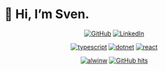 <p align="center">
    <h1>👋 Hi, I’m Sven.</h1>
</p>

<p align="center">
    <a href="https://github.com/monktana" target="_blank"><img alt="GitHub" src="https://img.shields.io/badge/GitHub-100000?style=for-the-badge&logo=github&logoColor=white"></a>
    <a href="https://www.linkedin.com/in/sven-giebelmann" target="_blank"><img alt="LinkedIn" src="https://img.shields.io/badge/LinkedIn-0077B5?style=for-the-badge&logo=linkedin&logoColor=white"></a>
</p>

<p align="center">
    <a href="https://github.com/monktana?tab=repositories&language=typescript" target="_blank"><img alt="typescript" src="https://img.shields.io/badge/TypeScript-007ACC?style=for-the-badge&logo=typescript&logoColor=white"></a>
    <a href="https://github.com/monktana?tab=repositories&language=csharp" target="_blank"><img alt="dotnet" src="https://img.shields.io/badge/.NET-512BD4?style=for-the-badge&logo=dotnet&logoColor=white"></a>
    <a href="https://github.com/monktana?tab=repositories&topic=react" target="_blank"><img alt="react" src="https://img.shields.io/badge/React-20232A?style=for-the-badge&logo=react&logoColor=61DAFB"></a>
</p>

<p align="center">
    <a href="https://github.com/alwinw" target="_blank"><img alt="alwinw" src="https://badges.pufler.dev/visits/monktana/monktana?logo=GitHub&label=visits&color=success&logoColor=white&style=flat-square"/></a>
    <a href="https://github.com/alwinw/alwinw" target="_blank"><img alt="GitHub hits" src="https://img.shields.io/github/last-commit/monktana/monktana?label=profile%20updated&style=flat-square"></a>
</p>
